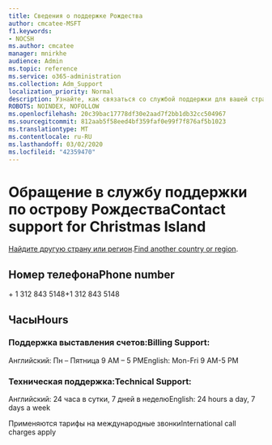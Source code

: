 ```yaml
---
title: Сведения о поддержке Рождества
author: cmcatee-MSFT
f1.keywords:
- NOCSH
ms.author: cmcatee
manager: mnirkhe
audience: Admin
ms.topic: reference
ms.service: o365-administration
ms.collection: Adm_Support
localization_priority: Normal
description: Узнайте, как связаться со службой поддержки для вашей страны или региона.
ROBOTS: NOINDEX, NOFOLLOW
ms.openlocfilehash: 20c39bac17778df30e2aad7f2bb1db32cc504967
ms.sourcegitcommit: 812aab5f58eed4bf359faf0e99f7f876af5b1023
ms.translationtype: MT
ms.contentlocale: ru-RU
ms.lasthandoff: 03/02/2020
ms.locfileid: "42359470"
---
```

# <a name="contact-support-for-christmas-island"></a><span data-ttu-id="81496-103">Обращение в службу поддержки по острову Рождества</span><span class="sxs-lookup"><span data-stu-id="81496-103">Contact support for Christmas Island</span></span>

<span data-ttu-id="81496-104">[Найдите другую страну или регион](../contact-support-for-business-products.md).</span><span class="sxs-lookup"><span data-stu-id="81496-104">[Find another country or region](../contact-support-for-business-products.md).</span></span>

## <a name="phone-number"></a><span data-ttu-id="81496-105">Номер телефона</span><span class="sxs-lookup"><span data-stu-id="81496-105">Phone number</span></span>
<span data-ttu-id="81496-106">+ 1 312 843 5148</span><span class="sxs-lookup"><span data-stu-id="81496-106">+1 312 843 5148</span></span>

## <a name="hours"></a><span data-ttu-id="81496-107">Часы</span><span class="sxs-lookup"><span data-stu-id="81496-107">Hours</span></span>
### <a name="billing-support"></a><span data-ttu-id="81496-108">Поддержка выставления счетов:</span><span class="sxs-lookup"><span data-stu-id="81496-108">Billing Support:</span></span>

<span data-ttu-id="81496-109">Английский: Пн – Пятница 9 AM – 5 PM</span><span class="sxs-lookup"><span data-stu-id="81496-109">English: Mon-Fri 9 AM-5 PM</span></span>

### <a name="technical-support"></a><span data-ttu-id="81496-110">Техническая поддержка:</span><span class="sxs-lookup"><span data-stu-id="81496-110">Technical Support:</span></span>

<span data-ttu-id="81496-111">Английский: 24 часа в сутки, 7 дней в неделю</span><span class="sxs-lookup"><span data-stu-id="81496-111">English: 24 hours a day, 7 days a week</span></span>

<span data-ttu-id="81496-112">Применяются тарифы на международные звонки</span><span class="sxs-lookup"><span data-stu-id="81496-112">International call charges apply</span></span>
